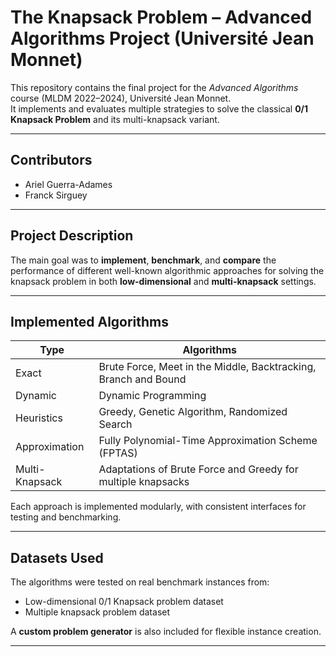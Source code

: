 # The Knapsack Problem – Advanced Algorithms Project (Université Jean Monnet)

This repository contains the final project for the *Advanced Algorithms* course (MLDM 2022–2024), Université Jean Monnet.  
It implements and evaluates multiple strategies to solve the classical **0/1 Knapsack Problem** and its multi-knapsack variant.

---

## Contributors

- Ariel Guerra-Adames  
- Franck Sirguey  
---

## Project Description

The main goal was to **implement**, **benchmark**, and **compare** the performance of different well-known algorithmic approaches for solving the knapsack problem in both **low-dimensional** and **multi-knapsack** settings.

---

## Implemented Algorithms

| Type               | Algorithms                                                                 |
|--------------------|-----------------------------------------------------------------------------|
| Exact            | Brute Force, Meet in the Middle, Backtracking, Branch and Bound            |
| Dynamic           | Dynamic Programming                                                        |
| Heuristics       | Greedy, Genetic Algorithm, Randomized Search                               |
| Approximation    | Fully Polynomial-Time Approximation Scheme (FPTAS)                         |
| Multi-Knapsack   | Adaptations of Brute Force and Greedy for multiple knapsacks               |

Each approach is implemented modularly, with consistent interfaces for testing and benchmarking.

---

## Datasets Used

The algorithms were tested on real benchmark instances from:

- Low-dimensional 0/1 Knapsack problem dataset
- Multiple knapsack problem dataset

A **custom problem generator** is also included for flexible instance creation.

---
